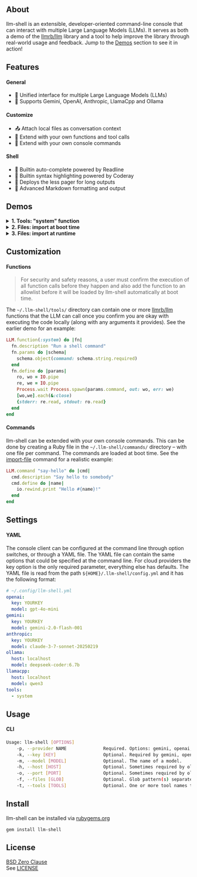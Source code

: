 ## About

llm-shell is an extensible, developer-oriented command-line
console that can interact with multiple Large Language Models
(LLMs). It serves as both a demo of the [llmrb/llm](https://github.com/llmrb/llm)
library and a tool to help improve the library through real-world
usage and feedback. Jump to the [Demos](#demos) section to see
it in action!

## Features

#### General

- 🌟 Unified interface for multiple Large Language Models (LLMs)
- 🤝 Supports Gemini, OpenAI, Anthropic, LlamaCpp and Ollama

#### Customize

- 📤 Attach local files as conversation context
- 🔧 Extend with your own functions and tool calls
- 🚀 Extend with your own console commands

#### Shell

- 🤖 Builtin auto-complete powered by Readline
- 🎨 Builtin syntax highlighting powered by Coderay
- 📄 Deploys the less pager for long outputs
- 📝 Advanced Markdown formatting and output

## Demos

<details>
  <summary><b>1. Tools: "system" function</b></summary>
  <img src="share/llm-shell/examples/toolcalls.gif/">
</details>

<details>
  <summary><b>2. Files: import at boot time</b></summary>
  <img src="share/llm-shell/examples/files-boottime.gif">
</details>

<details>
<summary><b>3. Files: import at runtime</b></summary>
  <img src="share/llm-shell/examples/files-runtime.gif">
</details>

## Customization

#### Functions

> For security and safety reasons, a user must confirm the execution of
> all function calls before they happen and also add the function to
> an allowlist before it will be loaded by llm-shell automatically
> at boot time.

The `~/.llm-shell/tools/` directory can contain one or more
[llmrb/llm](https://github.com/llmrb/llm) functions that the
LLM can call once you confirm you are okay with executing the
code locally (along with any arguments it provides). See the
earlier demo for an example:

```ruby
LLM.function(:system) do |fn|
  fn.description "Run a shell command"
  fn.params do |schema|
    schema.object(command: schema.string.required)
  end
  fn.define do |params|
    ro, wo = IO.pipe
    re, we = IO.pipe
    Process.wait Process.spawn(params.command, out: wo, err: we)
    [wo,we].each(&:close)
    {stderr: re.read, stdout: ro.read}
  end
end
```

#### Commands

llm-shell can be extended with your own console commands. This can be
done by creating a Ruby file in the `~/.llm-shell/commands/` directory &ndash;
with one file per command. The commands are loaded at boot time. See the
[import-file](lib/llm/shell/commands/import_file.rb)
command for a realistic example:

```ruby
LLM.command "say-hello" do |cmd|
  cmd.description "Say hello to somebody"
  cmd.define do |name|
    io.rewind.print "Hello #{name}!"
  end
end
```
## Settings

#### YAML

The console client can be configured at the command line through option switches,
or through a YAML file. The YAML file can contain the same options that could be
specified at the command line. For cloud providers the key option is the only
required parameter, everything else has defaults. The YAML file is read from the
path `${HOME}/.llm-shell/config.yml` and it has the following format:

```yaml
# ~/.config/llm-shell.yml
openai:
  key: YOURKEY
  model: gpt-4o-mini
gemini:
  key: YOURKEY
  model: gemini-2.0-flash-001
anthropic:
  key: YOURKEY
  model: claude-3-7-sonnet-20250219
ollama:
  host: localhost
  model: deepseek-coder:6.7b
llamacpp:
  host: localhost
  model: qwen3
tools:
  - system
```

## Usage

#### CLI

```bash
Usage: llm-shell [OPTIONS]
    -p, --provider NAME              Required. Options: gemini, openai, anthropic, or ollama.
    -k, --key [KEY]                  Optional. Required by gemini, openai, and anthropic.
    -m, --model [MODEL]              Optional. The name of a model.
    -h, --host [HOST]                Optional. Sometimes required by ollama.
    -o, --port [PORT]                Optional. Sometimes required by ollama.
    -f, --files [GLOB]               Optional. Glob pattern(s) separated by a comma.
    -t, --tools [TOOLS]              Optional. One or more tool names to load automatically.
```

## Install

llm-shell can be installed via [rubygems.org](https://rubygems.org/gems/llm-shell)

	gem install llm-shell

## License

[BSD Zero Clause](https://choosealicense.com/licenses/0bsd/)
<br>
See [LICENSE](./LICENSE)
